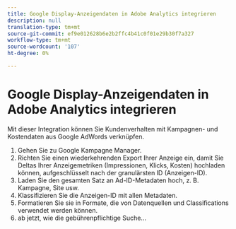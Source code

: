 ```yaml
---
title: Google Display-Anzeigendaten in Adobe Analytics integrieren
description: null
translation-type: tm+mt
source-git-commit: ef9e012628b6e2b2ffc4b41c0f01e29b30f7a327
workflow-type: tm+mt
source-wordcount: '107'
ht-degree: 0%

---
```



# Google Display-Anzeigendaten in Adobe Analytics integrieren

Mit dieser Integration können Sie Kundenverhalten mit Kampagnen- und Kostendaten aus Google AdWords verknüpfen.

1. Gehen Sie zu Google Kampagne Manager.
2. Richten Sie einen wiederkehrenden Export Ihrer Anzeige ein, damit Sie Deltas Ihrer Anzeigemetriken (Impressionen, Klicks, Kosten) hochladen können, aufgeschlüsselt nach der granulärsten ID (Anzeigen-ID).
3. Laden Sie den gesamten Satz an Ad-ID-Metadaten hoch, z. B. Kampagne, Site usw.
4. Klassifizieren Sie die Anzeigen-ID mit allen Metadaten.
5. Formatieren Sie sie in Formate, die von Datenquellen und Classifications verwendet werden können.
6. ab jetzt, wie die gebührenpflichtige Suche...
